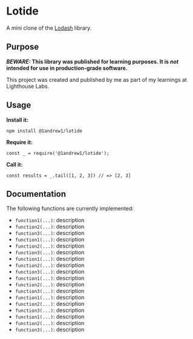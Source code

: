 # Lotide

A mini clone of the [Lodash](https://lodash.com) library.

## Purpose

**_BEWARE:_ This library was published for learning purposes. It is _not_ intended for use in production-grade software.**

This project was created and published by me as part of my learnings at Lighthouse Labs. 

## Usage

**Install it:**

`npm install @1andrew1/lotide`

**Require it:**

`const _ = require('@1andrew1/lotide');`

**Call it:**

`const results = _.tail([1, 2, 3]) // => [2, 3]`

## Documentation

The following functions are currently implemented:

* `function1(...)`: description
* `function2(...)`: description
* `function3(...)`: description
* `function1(...)`: description
* `function2(...)`: description
* `function3(...)`: description
* `function1(...)`: description
* `function2(...)`: description
* `function3(...)`: description
* `function1(...)`: description
* `function2(...)`: description
* `function3(...)`: description
* `function1(...)`: description
* `function2(...)`: description
* `function3(...)`: description
* `function1(...)`: description
* `function2(...)`: description
* `function3(...)`: description